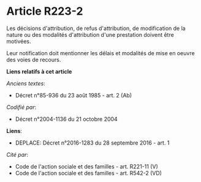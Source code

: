 # Article R223-2

Les décisions d'attribution, de refus d'attribution, de modification de la nature ou des modalités d'attribution d'une
prestation doivent être motivées.

Leur notification doit mentionner les délais et modalités de mise en oeuvre des voies de recours.

**Liens relatifs à cet article**

_Anciens textes_:

  - Décret n°85-936 du 23 août 1985 - art. 2 (Ab)

_Codifié par_:

  - Décret n°2004-1136 du 21 octobre 2004

**Liens**:

  - DEPLACE: Décret n°2016-1283 du 28 septembre 2016 - art. 1

_Cité par_:

  - Code de l'action sociale et des familles - art. R221-11 (V)
  - Code de l'action sociale et des familles - art. R542-2 (VD)

